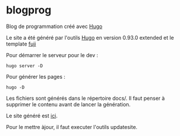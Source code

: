 # blogprog
Blog de programmation créé avec [Hugo](https://gohugo.io/)

Le site a été généré par l'outils [Hugo](https://gohugo.io/) en version 0.93.0 extended et le template [fuji](https://github.com/dsrkafuu/hugo-theme-fuji/)

Pour démarrer le serveur pour le dev :
```shell
hugo server -D
```

Pour générer les pages :
```shell
hugo -D
```
Les fichiers sont générés dans le répertoire docs/. Il faut penser à supprimer le contenu avant de lancer la génération.


Le site généré est [ici](https://abarhub.github.io/blogprog/).

Pour le mettre àjour, il faut executer l'outils updatesite.

